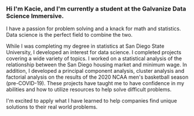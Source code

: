 ### Hi I'm Kacie, and I'm currently a student at the Galvanize Data Science Immersive.

I have a passion for problem solving and a knack for math and statistics. Data science is the perfect field to combine the two.

While I was completing my degree in statistics at San Diego State University, I developed an interest for data science. I completed projects covering a wide variety of topics. I worked on a statistical analysis of the relationship between the San Diego housing market and minimum wage. In addition, I developed a principal component analysis, cluster analysis and factorial analysis on the results of the 2020 NCAA men's basketball season (pre-COVID-19). These projects have taught me to have confidence in my abilities and how to utilize resources to help solve difficult problems.

I'm excited to apply what I have learned to help companies find unique solutions to their real world problems.

<!--
**kaciewebster/kaciewebster** is a ✨ _special_ ✨ repository because its `README.md` (this file) appears on your GitHub profile.

Here are some ideas to get you started:

- 🔭 I’m currently working on ...
- 🌱 I’m currently learning ...
- 👯 I’m looking to collaborate on ...
- 🤔 I’m looking for help with ...
- 💬 Ask me about ...
- 📫 How to reach me: ...
- 😄 Pronouns: ...
- ⚡ Fun fact: ...
-->
